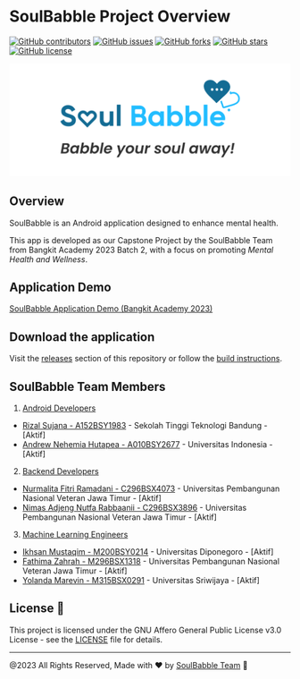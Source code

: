 # SoulBabble Project Overview

[![GitHub contributors](https://img.shields.io/github/contributors/soulbabbleteam/soulbabble.svg)](https://github.com/soulbabbleteam/soulbabble/graphs/contributors)
[![GitHub issues](https://img.shields.io/github/issues/soulbabbleteam/soulbabble.svg)](https://github.com/soulbabbleteam/soulbabble/issues)
[![GitHub forks](https://img.shields.io/github/forks/soulbabbleteam/soulbabble.svg)](https://github.com/soulbabbleteam/soulbabble)
[![GitHub stars](https://img.shields.io/github/stars/soulbabbleteam/soulbabble.svg)](https://github.com/soulbabbleteam/soulbabble)
[![GitHub license](https://img.shields.io/github/license/soulbabbleteam/soulbabble.svg)](https://github.com/soulbabbleteam/soulbabble/blob/master/LICENSE)

![SoulBabble](logo.png)

## Overview

SoulBabble is an Android application designed to enhance mental health.

This app is developed as our Capstone Project by the SoulBabble Team from Bangkit Academy 2023 Batch 2, with a focus on promoting *Mental Health and Wellness*.

## Application Demo

[SoulBabble Application Demo (Bangkit Academy 2023)](https://www.youtube.com/watch?v=COZ3CjD3PNM)

## Download the application

Visit the [releases](https://github.com/soulbabbleteam/soulbabble/releases) section of this repository or follow the [build instructions](./mobile-development/README.md#1-build-from-source).

## SoulBabble Team Members

1. [Android Developers](./mobile-development/README.md)
  - [Rizal Sujana - A152BSY1983](https://github.com/rizalsujana) - Sekolah Tinggi Teknologi Bandung - [Aktif]
  - [Andrew Nehemia Hutapea - A010BSY2677](https://github.com/andrewnh) - Universitas Indonesia - [Aktif]

2. [Backend Developers](./backend/README.md)
  - [Nurmalita Fitri Ramadani - C296BSX4073](https://github.com/nurmalitafitri) - Universitas Pembangunan Nasional Veteran Jawa Timur - [Aktif]
  - [Nimas Adjeng Nutfa Rabbaanii - C296BSX3896](https://github.com/nimasadjeng) - Universitas Pembangunan Nasional Veteran Jawa Timur - [Aktif]

3. [Machine Learning Engineers](./machine-learning/README.md)
  - [Ikhsan Mustaqim - M200BSY0214](https://github.com/ikhsanmustaqim) - Universitas Diponegoro - [Aktif]
  - [Fathima Zahrah - M296BSX1318](https://github.com/fathimazahrah) - Universitas Pembangunan Nasional Veteran Jawa Timur - [Aktif]
  - [Yolanda Marevin - M315BSX0291](https://github.com/yolandamarevin) - Universitas Sriwijaya - [Aktif]

## License 📄

This project is licensed under the GNU Affero General Public License v3.0 License - see the [LICENSE](./LICENSE) file for details.

---

@2023 All Rights Reserved, Made with ❤️ by [SoulBabble Team](https://github.com/soulbabbleteam/soulbabble/graphs/contributors) 🤗
